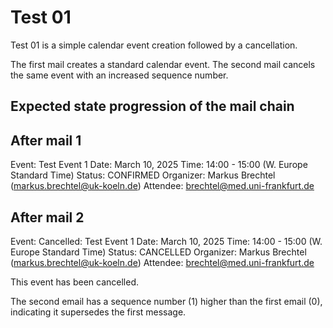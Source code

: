 # Test 01

Test 01 is a simple calendar event creation followed by a cancellation.

The first mail creates a standard calendar event. The second mail cancels the same event with an increased sequence number.

## Expected state progression of the mail chain

## After mail 1
Event: Test Event 1
Date: March 10, 2025
Time: 14:00 - 15:00 (W. Europe Standard Time)
Status: CONFIRMED
Organizer: Markus Brechtel (markus.brechtel@uk-koeln.de)
Attendee: brechtel@med.uni-frankfurt.de

## After mail 2
Event: Cancelled: Test Event 1
Date: March 10, 2025
Time: 14:00 - 15:00 (W. Europe Standard Time)
Status: CANCELLED
Organizer: Markus Brechtel (markus.brechtel@uk-koeln.de)
Attendee: brechtel@med.uni-frankfurt.de

This event has been cancelled.

The second email has a sequence number (1) higher than the first email (0), indicating it supersedes the first message.